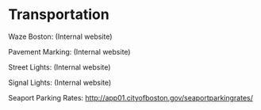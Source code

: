# Transportation

Waze Boston: (Internal website)

Pavement Marking: (Internal website)

Street Lights: (Internal website)

Signal Lights: (Internal website)

Seaport Parking Rates: http://app01.cityofboston.gov/seaportparkingrates/

